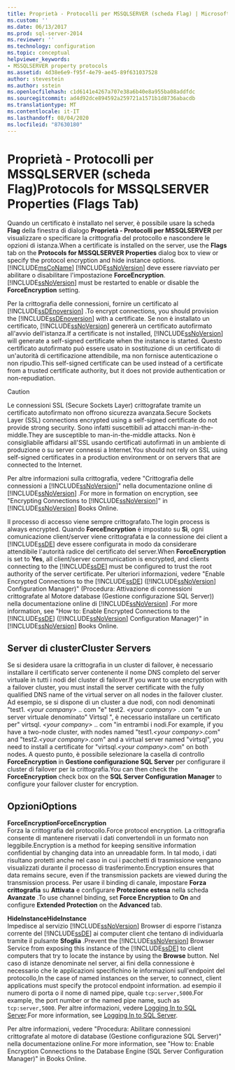 ```yaml
---
title: Proprietà - Protocolli per MSSQLSERVER (scheda Flag) | Microsoft Docs
ms.custom: ''
ms.date: 06/13/2017
ms.prod: sql-server-2014
ms.reviewer: ''
ms.technology: configuration
ms.topic: conceptual
helpviewer_keywords:
- MSSQLSERVER property protocols
ms.assetid: 4d38e6e9-f95f-4e79-ae45-89f631037528
author: stevestein
ms.author: sstein
ms.openlocfilehash: c1d6141e4267a707e38a6b40e8a955ba08addfdc
ms.sourcegitcommit: ad4d92dce894592a259721a1571b1d8736abacdb
ms.translationtype: MT
ms.contentlocale: it-IT
ms.lasthandoff: 08/04/2020
ms.locfileid: "87630180"
---
```

# <a name="protocols-for-mssqlserver-properties-flags-tab"></a><span data-ttu-id="ccc47-102">Proprietà - Protocolli per MSSQLSERVER (scheda Flag)</span><span class="sxs-lookup"><span data-stu-id="ccc47-102">Protocols for MSSQLSERVER Properties (Flags Tab)</span></span>
  <span data-ttu-id="ccc47-103">Quando un certificato è installato nel server, è possibile usare la scheda **Flag** della finestra di dialogo **Proprietà - Protocolli per MSSQLSERVER** per visualizzare o specificare la crittografia del protocollo e nascondere le opzioni di istanza.</span><span class="sxs-lookup"><span data-stu-id="ccc47-103">When a certificate is installed on the server, use the **Flags** tab on the **Protocols for MSSQLSERVER Properties** dialog box to view or specify the protocol encryption and hide instance options.</span></span> [!INCLUDE[msCoName](../../includes/msconame-md.md)] <span data-ttu-id="ccc47-104">[!INCLUDE[ssNoVersion](../../includes/ssnoversion-md.md)] deve essere riavviato per abilitare o disabilitare l'impostazione **ForceEncryption**.</span><span class="sxs-lookup"><span data-stu-id="ccc47-104">[!INCLUDE[ssNoVersion](../../includes/ssnoversion-md.md)] must be restarted to enable or disable the **ForceEncryption** setting.</span></span>  
  
 <span data-ttu-id="ccc47-105">Per la crittografia delle connessioni, fornire un certificato al [!INCLUDE[ssDEnoversion](../../includes/ssdenoversion-md.md)] .</span><span class="sxs-lookup"><span data-stu-id="ccc47-105">To encrypt connections, you should provision the [!INCLUDE[ssDEnoversion](../../includes/ssdenoversion-md.md)] with a certificate.</span></span> <span data-ttu-id="ccc47-106">Se non è installato un certificato, [!INCLUDE[ssNoVersion](../../includes/ssnoversion-md.md)] genererà un certificato autofirmato all'avvio dell'istanza.</span><span class="sxs-lookup"><span data-stu-id="ccc47-106">If a certificate is not installed, [!INCLUDE[ssNoVersion](../../includes/ssnoversion-md.md)] will generate a self-signed certificate when the instance is started.</span></span> <span data-ttu-id="ccc47-107">Questo certificato autofirmato può essere usato in sostituzione di un certificato di un'autorità di certificazione attendibile, ma non fornisce autenticazione o non ripudio.</span><span class="sxs-lookup"><span data-stu-id="ccc47-107">This self-signed certificate can be used instead of a certificate from a trusted certificate authority, but it does not provide authentication or non-repudiation.</span></span>  
  
> [!CAUTION]  
>  <span data-ttu-id="ccc47-108">Le connessioni SSL (Secure Sockets Layer) crittografate tramite un certificato autofirmato non offrono sicurezza avanzata.</span><span class="sxs-lookup"><span data-stu-id="ccc47-108">Secure Sockets Layer (SSL) connections encrypted using a self-signed certificate do not provide strong security.</span></span> <span data-ttu-id="ccc47-109">Sono infatti suscettibili ad attacchi man-in-the-middle.</span><span class="sxs-lookup"><span data-stu-id="ccc47-109">They are susceptible to man-in-the-middle attacks.</span></span> <span data-ttu-id="ccc47-110">Non è consigliabile affidarsi all'SSL usando certificati autofirmati in un ambiente di produzione o su server connessi a Internet.</span><span class="sxs-lookup"><span data-stu-id="ccc47-110">You should not rely on SSL using self-signed certificates in a production environment or on servers that are connected to the Internet.</span></span>  
  
 <span data-ttu-id="ccc47-111">Per altre informazioni sulla crittografia, vedere "Crittografia delle connessioni a [!INCLUDE[ssNoVersion](../../includes/ssnoversion-md.md)]" nella documentazione online di [!INCLUDE[ssNoVersion](../../includes/ssnoversion-md.md)] .</span><span class="sxs-lookup"><span data-stu-id="ccc47-111">For more in formation on encryption, see "Encrypting Connections to [!INCLUDE[ssNoVersion](../../includes/ssnoversion-md.md)]" in [!INCLUDE[ssNoVersion](../../includes/ssnoversion-md.md)] Books Online.</span></span>  
  
 <span data-ttu-id="ccc47-112">Il processo di accesso viene sempre crittografato.</span><span class="sxs-lookup"><span data-stu-id="ccc47-112">The login process is always encrypted.</span></span> <span data-ttu-id="ccc47-113">Quando **ForceEncryption** è impostato su **Sì**, ogni comunicazione client/server viene crittografata e la connessione dei client a [!INCLUDE[ssDE](../../includes/ssde-md.md)] deve essere configurata in modo da considerare attendibile l'autorità radice del certificato del server.</span><span class="sxs-lookup"><span data-stu-id="ccc47-113">When **ForceEncryption** is set to **Yes**, all client/server communication is encrypted, and clients connecting to the [!INCLUDE[ssDE](../../includes/ssde-md.md)] must be configured to trust the root authority of the server certificate.</span></span> <span data-ttu-id="ccc47-114">Per ulteriori informazioni, vedere "Enable Encrypted Connections to the [!INCLUDE[ssDE](../../includes/ssde-md.md)] ([!INCLUDE[ssNoVersion](../../includes/ssnoversion-md.md)] Configuration Manager)" (Procedura: Attivazione di connessioni crittografate al Motore database (Gestione configurazione SQL Server)) nella documentazione online di [!INCLUDE[ssNoVersion](../../includes/ssnoversion-md.md)] .</span><span class="sxs-lookup"><span data-stu-id="ccc47-114">For more information, see "How to: Enable Encrypted Connections to the [!INCLUDE[ssDE](../../includes/ssde-md.md)] ([!INCLUDE[ssNoVersion](../../includes/ssnoversion-md.md)] Configuration Manager)" in [!INCLUDE[ssNoVersion](../../includes/ssnoversion-md.md)] Books Online.</span></span>  
  
## <a name="cluster-servers"></a><span data-ttu-id="ccc47-115">Server di cluster</span><span class="sxs-lookup"><span data-stu-id="ccc47-115">Cluster Servers</span></span>  
 <span data-ttu-id="ccc47-116">Se si desidera usare la crittografia in un cluster di failover, è necessario installare il certificato server contenente il nome DNS completo del server virtuale in tutti i nodi del cluster di failover.</span><span class="sxs-lookup"><span data-stu-id="ccc47-116">If you want to use encryption with a failover cluster, you must install the server certificate with the fully qualified DNS name of the virtual server on all nodes in the failover cluster.</span></span> <span data-ttu-id="ccc47-117">Ad esempio, se si dispone di un cluster a due nodi, con nodi denominati "test1. *\<your company>* .. com "e" test2. *\<your company>* . com "e un server virtuale denominato" Virtsql ", è necessario installare un certificato per" virtsql. *\<your company>* .. com "in entrambi i nodi.</span><span class="sxs-lookup"><span data-stu-id="ccc47-117">For example, if you have a two-node cluster, with nodes named "test1.*\<your company>*.com" and "test2.*\<your company>*.com" and a virtual server named "virtsql", you need to install a certificate for "virtsql.*\<your company>*.com" on both nodes.</span></span> <span data-ttu-id="ccc47-118">A questo punto, è possibile selezionare la casella di controllo **ForceEncryption** in **Gestione configurazione SQL Server** per configurare il cluster di failover per la crittografia.</span><span class="sxs-lookup"><span data-stu-id="ccc47-118">You can then check the **ForceEncryption** check box on the **SQL Server Configuration Manager** to configure your failover cluster for encryption.</span></span>  
  
## <a name="options"></a><span data-ttu-id="ccc47-119">Opzioni</span><span class="sxs-lookup"><span data-stu-id="ccc47-119">Options</span></span>  
 <span data-ttu-id="ccc47-120">**ForceEncryption**</span><span class="sxs-lookup"><span data-stu-id="ccc47-120">**ForceEncryption**</span></span>  
 <span data-ttu-id="ccc47-121">Forza la crittografia del protocollo.</span><span class="sxs-lookup"><span data-stu-id="ccc47-121">Force protocol encryption.</span></span> <span data-ttu-id="ccc47-122">La crittografia consente di mantenere riservati i dati convertendoli in un formato non leggibile.</span><span class="sxs-lookup"><span data-stu-id="ccc47-122">Encryption is a method for keeping sensitive information confidential by changing data into an unreadable form.</span></span> <span data-ttu-id="ccc47-123">In tal modo, i dati risultano protetti anche nel caso in cui i pacchetti di trasmissione vengano visualizzati durante il processo di trasferimento.</span><span class="sxs-lookup"><span data-stu-id="ccc47-123">Encryption ensures that data remains secure, even if the transmission packets are viewed during the transmission process.</span></span> <span data-ttu-id="ccc47-124">Per usare il binding di canale, impostare **Forza crittografia** su **Attivata** e configurare **Protezione estesa** nella scheda **Avanzate** .</span><span class="sxs-lookup"><span data-stu-id="ccc47-124">To use channel binding, set **Force Encryption** to **On** and configure **Extended Protection** on the **Advanced** tab.</span></span>  
  
 <span data-ttu-id="ccc47-125">**HideInstance**</span><span class="sxs-lookup"><span data-stu-id="ccc47-125">**HideInstance**</span></span>  
 <span data-ttu-id="ccc47-126">Impedisce al servizio [!INCLUDE[ssNoVersion](../../includes/ssnoversion-md.md)] Browser di esporre l'istanza corrente del [!INCLUDE[ssDE](../../includes/ssde-md.md)] ai computer client che tentano di individuarla tramite il pulsante **Sfoglia** .</span><span class="sxs-lookup"><span data-stu-id="ccc47-126">Prevent the [!INCLUDE[ssNoVersion](../../includes/ssnoversion-md.md)] Browser Service from exposing this instance of the [!INCLUDE[ssDE](../../includes/ssde-md.md)] to client computers that try to locate the instance by using the **Browse** button.</span></span> <span data-ttu-id="ccc47-127">Nel caso di istanze denominate nel server, ai fini della connessione è necessario che le applicazioni specifichino le informazioni sull'endpoint del protocollo,</span><span class="sxs-lookup"><span data-stu-id="ccc47-127">In the case of named instances on the server, to connect, client applications must specify the protocol endpoint information.</span></span> <span data-ttu-id="ccc47-128">ad esempio il numero di porta o il nome di named pipe, quale `tcp:server,5000`.</span><span class="sxs-lookup"><span data-stu-id="ccc47-128">For example, the port number or the named pipe name, such as `tcp:server,5000`.</span></span> <span data-ttu-id="ccc47-129">Per altre informazioni, vedere [Logging In to SQL Server](../../database-engine/configure-windows/logging-in-to-sql-server.md).</span><span class="sxs-lookup"><span data-stu-id="ccc47-129">For more information, see [Logging In to SQL Server](../../database-engine/configure-windows/logging-in-to-sql-server.md).</span></span>  
  
 <span data-ttu-id="ccc47-130">Per altre informazioni, vedere "Procedura: Abilitare connessioni crittografate al motore di database (Gestione configurazione SQL Server)" nella documentazione online.</span><span class="sxs-lookup"><span data-stu-id="ccc47-130">For more information, see "How to: Enable Encryption Connections to the Database Engine (SQL Server Configuration Manager)" in Books Online.</span></span>  
  
  
